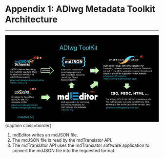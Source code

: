 # Appendix 1: ADIwg Metadata Toolkit Architecture

---

![ADIwg mdToolkit architecture overview.](/assets/appendix/mdToolkit_overview.png){caption class=border}

1. mdEditor writes an mdJSON file.
1. The mdJSON file is read by the mdTranslator API.
1. The mdTranslator API uses the mdTranslator software application to convert the mdJSON file into the requested format.
